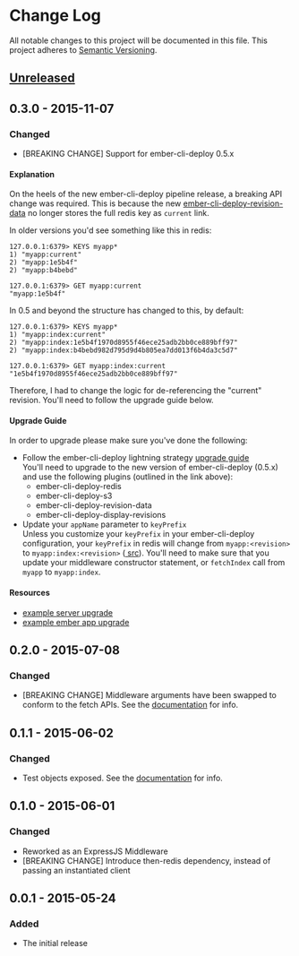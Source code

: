 # Change Log
All notable changes to this project will be documented in this file.
This project adheres to [Semantic Versioning](http://semver.org/).

## [Unreleased][unreleased]

## 0.3.0 - 2015-11-07
### Changed
- [BREAKING CHANGE] Support for ember-cli-deploy 0.5.x

#### Explanation
On the heels of the new ember-cli-deploy pipeline release, a breaking API change was
required. This is because the new [ember-cli-deploy-revision-data](https://github.com/ember-cli-deploy/ember-cli-deploy-revision-data) no longer stores the full redis key as `current` link.

In older versions you'd see something like this in redis:
```
127.0.0.1:6379> KEYS myapp*
1) "myapp:current"
2) "myapp:1e5b4f"
2) "myapp:b4bebd"

127.0.0.1:6379> GET myapp:current
"myapp:1e5b4f"
```

In 0.5 and beyond the structure has changed to this, by default:
```
127.0.0.1:6379> KEYS myapp*
1) "myapp:index:current"
2) "myapp:index:1e5b4f1970d8955f46ece25adb2bb0ce889bff97"
2) "myapp:index:b4bebd982d795d9d4b805ea7dd013f6b4da3c5d7"

127.0.0.1:6379> GET myapp:index:current
"1e5b4f1970d8955f46ece25adb2bb0ce889bff97"
```

Therefore, I had to change the logic for de-referencing the "current" revision. You'll need to follow the upgrade guide below.

#### Upgrade Guide
In order to upgrade please make sure you've done the following:
* Follow the ember-cli-deploy lightning strategy [upgrade guide](http://ember-cli.github.io/ember-cli-deploy/docs/v0.5.x/upgrading-apps/#upgrade-an-app-that-uses-the-lightning-strategy)  
You'll need to upgrade to the new version of ember-cli-deploy (0.5.x) and use the following plugins (outlined in the link above):
  - ember-cli-deploy-redis
  - ember-cli-deploy-s3
  - ember-cli-deploy-revision-data
  - ember-cli-deploy-display-revisions
* Update your `appName` parameter to `keyPrefix`  
Unless you customize your `keyPrefix` in your ember-cli-deploy configuration, your `keyPrefix` in redis will change from
`myapp:<revision>` to `myapp:index:<revision>` ([ src](https://github.com/ember-cli-deploy/ember-cli-deploy-redis/blob/v0.1.0/index.js#L28-L30)). You'll need to
make sure that you update your middleware constructor statement, or `fetchIndex` call from `myapp` to `myapp:index`.

#### Resources
* [example server upgrade](https://github.com/blimmer/location-aware-ember-server/commit/cb5e49781d5d78ee6a56ab6ff7b7adfaf45bf117)
* [example ember app upgrade](https://github.com/blimmer/location-aware-ember/commit/b4bebd982d795d9d4b805ea7dd013f6b4da3c5d7)

## 0.2.0 - 2015-07-08
### Changed
- [BREAKING CHANGE] Middleware arguments have been swapped to conform to the fetch APIs. See the [documentation](https://github.com/blimmer/node-ember-cli-deploy-redis/blob/v0.2.0/README.md#example) for info.

## 0.1.1 - 2015-06-02
### Changed
- Test objects exposed. See the [documentation](https://github.com/blimmer/node-ember-cli-deploy-redis/blob/v0.1.1/README.md#testing) for info.

## 0.1.0 - 2015-06-01
### Changed
- Reworked as an ExpressJS Middleware
- [BREAKING CHANGE] Introduce then-redis dependency, instead of passing an instantiated client

## 0.0.1 - 2015-05-24
### Added
- The initial release

[unreleased]: https://github.com/blimmer/node-ember-cli-deploy-redis/compare/v0.0.1...HEAD
